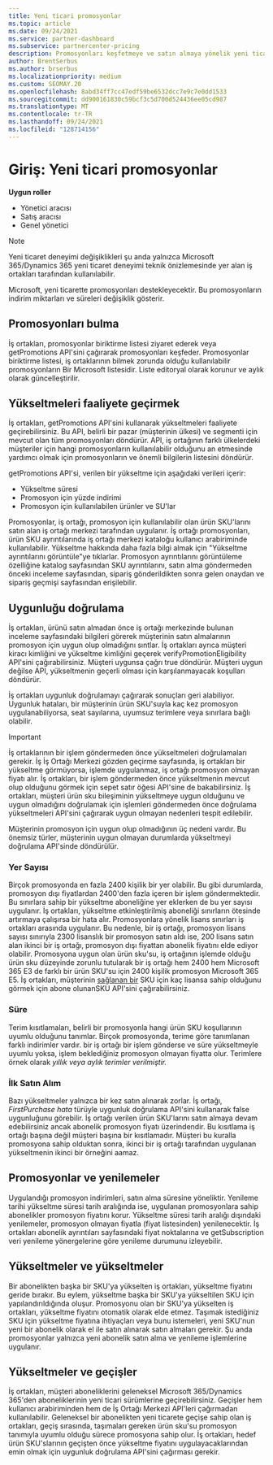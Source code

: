 ```yaml
---
title: Yeni ticari promosyonlar
ms.topic: article
ms.date: 09/24/2021
ms.service: partner-dashboard
ms.subservice: partnercenter-pricing
description: Promosyonları keşfetmeye ve satın almaya yönelik yeni ticari deneyimler hakkında bilgi edinin.
author: BrentSerbus
ms.author: brserbus
ms.localizationpriority: medium
ms.custom: SEOMAY.20
ms.openlocfilehash: 8abd34ff7cc47edf59be6532dcc7e9c7e0dd1533
ms.sourcegitcommit: dd900161830c59bcf3c5d700d524436ee05cd987
ms.translationtype: MT
ms.contentlocale: tr-TR
ms.lasthandoff: 09/24/2021
ms.locfileid: "128714156"
---
```

# <a name="introduction-new-commerce-promotions"></a>Giriş: Yeni ticari promosyonlar

**Uygun roller**

- Yönetici aracısı
- Satış aracısı
- Genel yönetici

> [!Note] 
> Yeni ticaret deneyimi değişiklikleri şu anda yalnızca Microsoft 365/Dynamics 365 yeni ticaret deneyimi teknik önizlemesinde yer alan iş ortakları tarafından kullanılabilir.

Microsoft, yeni ticarette promosyonları destekleyecektir. Bu promosyonların indirim miktarları ve süreleri değişiklik gösterir. 

## <a name="discovering-promotions"></a>Promosyonları bulma ##

İş ortakları, promosyonlar biriktirme listesi ziyaret ederek veya getPromotions API'sini çağırarak promosyonları keşfeder. Promosyonlar biriktirme listesi, iş ortaklarının bilmek zorunda olduğu kullanılabilir promosyonların Bir Microsoft listesidir. Liste editoryal olarak korunur ve aylık olarak güncelleştirilir. 


## <a name="operationalize-promotions"></a>Yükseltmeleri faaliyete geçirmek ##

İş ortakları, getPromotions API'sini kullanarak yükseltmeleri faaliyete geçirebilirsiniz. Bu API, belirli bir pazar (müşterinin ülkesi) ve segmenti için mevcut olan tüm promosyonları döndürür. API, iş ortağının farklı ülkelerdeki müşteriler için hangi promosyonların kullanılabilir olduğunu an etmesinde yardımcı olmak için promosyonların ve önemli bilgilerin listesini döndürür. 


getPromotions API'si, verilen bir yükseltme için aşağıdaki verileri içerir:

- Yükseltme süresi
- Promosyon için yüzde indirimi
- Promosyon için kullanılabilen ürünler ve SU'lar

Promosyonlar, iş ortağı, promosyon için kullanılabilir olan ürün SKU'larını satın alan iş ortağı merkezi tarafından uygulanır. İş ortağı promosyonları, ürün SKU ayrıntılarında iş ortağı merkezi kataloğu kullanıcı arabiriminde kullanılabilir. Yükseltme hakkında daha fazla bilgi almak için "Yükseltme ayrıntılarını görüntüle"ye tıklarlar. Promosyon ayrıntılarını görüntüleme özelliğine katalog sayfasından SKU ayrıntılarını, satın alma göndermeden önceki inceleme sayfasından, sipariş gönderildikten sonra gelen onaydan ve sipariş geçmişi sayfasından erişilebilir. 

## <a name="verify-eligibility"></a>Uygunluğu doğrulama ##

İş ortakları, ürünü satın almadan önce iş ortağı merkezinde bulunan inceleme sayfasındaki bilgileri görerek müşterinin satın almalarının promosyon için uygun olup olmadığını sıntlar. İş ortakları ayrıca müşteri kiracı kimliğini ve yükseltme kimliğini geçerek verifyPromotionEligibility API'sini çağırabilirsiniz. Müşteri uygunsa çağrı true döndürür. Müşteri uygun değilse API, yükseltmenin geçerli olması için karşılanmayacak koşulları döndürür. 

İş ortakları uygunluk doğrulamayı çağırarak sonuçları geri alabiliyor. Uygunluk hataları, bir müşterinin ürün SKU'suyla kaç kez promosyon uygulanabiliyorsa, seat sayılarına, uyumsuz terimlere veya sınırlara bağlı olabilir.

>[!IMPORTANT]
> İş ortaklarının bir işlem göndermeden önce yükseltmeleri doğrulamaları gerekir. İş İş Ortağı Merkezi gözden  geçirme sayfasında, iş ortakları bir yükseltme görmüyorsa, işlemde uygulanmaz, iş ortağı promosyon olmayan fiyatı alır. İş ortakları, bir işlem göndermeden önce yükseltmenin mevcut olup olduğunu görmek için sepet satır öğesi API'sine de bakabilirsiniz. İş ortakları, müşteri ürün sku bileşiminin yükseltmeye uygun olduğunu ve uygun olmadığını doğrulamak için işlemleri göndermeden önce doğrulama yükseltmeleri API'sini çağırarak uygun olmayan nedenleri tespit edilebilir.

Müşterinin promosyon için uygun olup olmadığının üç nedeni vardır. Bu önemsiz türler, müşterinin uygun olmayan durumlarda yükseltmeyi doğrulama API'sinde döndürülür.

### <a name="seat-count"></a>Yer Sayısı ###

Birçok promosyonda en fazla 2400 kişilik bir yer olabilir. Bu gibi durumlarda, promosyon dışı fiyatlardan 2400'den fazla içeren bir işlem göndermektedir. Bu sınırlara sahip bir yükseltme aboneliğine yer eklerken de bu yer sayısı uygulanır. İş ortakları, yükseltme etkinleştirilmiş aboneliği sınırların ötesinde artırmaya çalışırsa bir hata alır. Promosyonlara yönelik lisans sınırları iş ortakları arasında uygulanır. Bu nedenle, bir iş ortağı, promosyon lisans sayısı sınırıyla 2300 lisanslık bir promosyon satın aldı ise, 200 lisans satın alan ikinci bir iş ortağı, promosyon dışı fiyattan abonelik fiyatını elde ediyor olabilir. Promosyona uygun olan ürün sku'su, iş ortağının işlemde olduğu ürün sku düzeyinde zorunlu tutularak bir iş ortağı hem 2400 hem Microsoft 365 E3 de farklı bir ürün SKU'su için 2400 kişilik promosyon Microsoft 365 E5. İş ortakları, müşterinin [sağlanan bir](/partner-center/develop/get-a-list-of-available-licenses) SKU için kaç lisansa sahip olduğunu görmek için abone olunanSKU API'sini çağırabilirsiniz.

### <a name="term"></a>Süre ###

Terim kısıtlamaları, belirli bir promosyonla hangi ürün SKU koşullarının uyumlu olduğunu tanımlar. Birçok promosyonda, terime göre tanımlanan farklı indirimler vardır. bir iş ortağı bir işlem gönderse ve süre yükseltmeyle uyumlu yoksa, işlem beklediğiniz promosyon olmayan fiyatta olur. Terimlere örnek olarak *yıllık veya* *aylık terimler verilmiştir.*

### <a name="first-purchase"></a>İlk Satın Alım ###

Bazı yükseltmeler yalnızca bir kez satın alınarak zorlar. İş ortağı, *FirstPurchase* *hata* türüyle uygunluk doğrulama API'sini kullanarak false uygunluğunu görebilir. İş ortağı verilen ürün SKU'larını satın almaya devam edebilirsiniz ancak abonelik promosyon fiyatı üzerindendir. Bu kısıtlama iş ortağı başına değil müşteri başına bir kısıtlamadır. Müşteri bu kuralla promosyona sahip olduktan sonra, ikinci bir iş ortağı tarafından uygulanan yükseltmenin ikinci bir örneğini aamaz.

## <a name="promotions-and-renewals"></a>Promosyonlar ve yenilemeler ##

Uygulandığı promosyon indirimleri, satın alma süresine yöneliktir. Yenileme tarihi yükseltme süresi tarih aralığında ise, uygulanan promosyonlara sahip abonelikler promosyon fiyatını korur. Yükseltme süresi tarih aralığı dışındaki yenilemeler, promosyon olmayan fiyatla (fiyat listesinden) yenilenecektir. İş ortakları abonelik ayrıntıları sayfasındaki fiyat noktalarına ve getSubscription veri yenileme yönergelerine göre yenileme durumunu izleyebilir.

## <a name="promotions-and-upgrades"></a>Yükseltmeler ve yükseltmeler ##
Bir abonelikten başka bir SKU'ya yükselten iş ortakları, yükseltme fiyatını geride bırakır. Bu eylem, yükseltme başka bir SKU'ya yükseltilen SKU için yapılandırıldığında oluşur. Promosyonu olan bir SKU'ya yükselten iş ortakları, yükseltme fiyatını otomatik olarak elde etmez. Taşımak istediğiniz SKU için yükseltme fiyatına ihtiyaçları veya bunu istemeleri, yeni SKU'nun yeni bir abonelik olarak el ile satın alınarak satın almaları gerekir. Şu anda promosyonlar yalnızca yeni abonelik satın alma ve yenileme işlemlerine uygulanır.

## <a name="promotions-and-migrations"></a>Yükseltmeler ve geçişler ##
İş ortakları, müşteri aboneliklerini geleneksel Microsoft 365/Dynamics 365'den aboneliklerinin yeni ticari sürümlerine geçirebilirsiniz. Geçişler hem kullanıcı arabiriminden hem de İş Ortağı Merkezi API'leri çağırmadan kullanılabilir. Geleneksel bir abonelikten yeni ticarete geçişe sahip olan iş ortakları, geçiş sırasında, taşımaları gereken ürün sku'su promosyon tanımıyla uyumlu olduğu sürece promosyona sahip olur. İş ortakları, hedef ürün SKU'slarının geçişten önce yükseltme fiyatını uygulayacaklarından emin olmak için uygunluk doğrulama API'sini çağırması gerekir.




